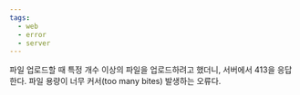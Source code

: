 ```yaml
---
tags:
  - web
  - error
  - server
---
```

파일 업로드할 때 특정 개수 이상의 파일을 업로드하려고 했더니, 서버에서 413을 응답한다.
파일 용량이 너무 커서(too many bites) 발생하는 오류다.